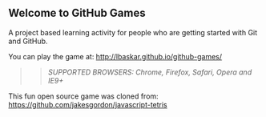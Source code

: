 ## Welcome to GitHub Games

A project based learning activity for people who are getting started with Git and GitHub.

You can play the game at: http://lbaskar.github.io/github-games/

>> _*SUPPORTED BROWSERS*: Chrome, Firefox, Safari, Opera and IE9+_

This fun open source game was cloned from: https://github.com/jakesgordon/javascript-tetris
